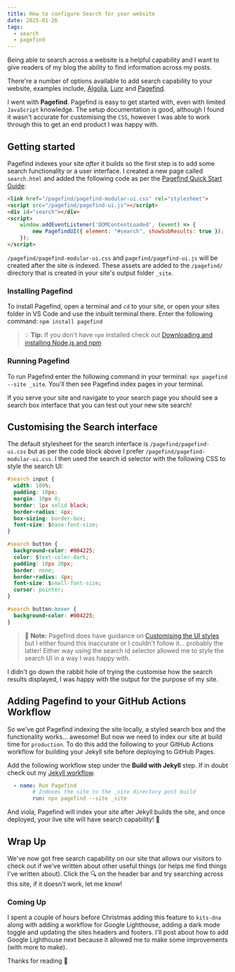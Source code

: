 ```yaml
---
title: How to configure Search for your website
date: 2025-01-26
tags:
  - search
  - pagefind
---
```

Being able to search across a website is a helpful capability and I want to give readers of my blog the ability to find information across my posts.

There're a number of options available to add search capability to your website, examples include, [Algolia](https://www.algolia.com), [Lunr](https://lunrjs.com) and [Pagefind](https://pagefind.app).

I went with **Pagefind**. Pagefind is easy to get started with, even with limited `JavaScript` knowledge. The setup documentation is good, although I found it wasn't accurate for customising the `CSS`, however I was able to work through this to get an end product I was happy with.

## Getting started

Pagefind indexes your site *after* it builds so the first step is to add some search functionality or a user interface. I created a new page called `search.html` and added the following code as per the [Pagefind Quick Start Guide](https://pagefind.app/docs/):

```html
<link href="/pagefind/pagefind-modular-ui.css" rel="stylesheet">
<script src="/pagefind/pagefind-ui.js"></script>
<div id="search"></div>
<script>
    window.addEventListener('DOMContentLoaded', (event) => {
        new PagefindUI({ element: "#search", showSubResults: true });
    });
</script>
```

`/pagefind/pagefind-modular-ui.css` and `pagefind/pagefind-ui.js` will be created after the site is indexed. These assets are added to the `/pagefind/` directory that is created in your site's output folder `_site`.

### Installing Pagefind

To install Pagefind, open a terminal and `cd` to your site, or open your sites folder in VS Code and use the inbuilt terminal there. Enter the following command: `npm install pagefind`

> :bulb: **Tip:** If you don't have `npm` installed check out [Downloading and installing Node.js and npm](https://docs.npmjs.com/downloading-and-installing-node-js-and-npm)

### Running Pagefind

To run Pagefind enter the following command in your terminal: `npx pagefind --site _site`. You'll then see Pagefind index pages in your terminal.

If you serve your site and navigate to your search page you should see a search box interface that you can test out your new site search!

## Customising the Search interface

The default stylesheet for the search interface is `/pagefind/pagefind-ui.css` but as per the code block above I prefer `/pagefind/pagefind-modular-ui.css`. I then used the search id selector with the following CSS to style the search UI:

```css
#search input {
  width: 100%;
  padding: 10px;
  margin: 10px 0;
  border: 1px solid black;
  border-radius: 4px;
  box-sizing: border-box;
  font-size: $base-font-size;
}

#search button {
  background-color: #004225;
  color: $text-color-dark;
  padding: 10px 20px;
  border: none;
  border-radius: 4px;
  font-size: $small-font-size;
  cursor: pointer;
}

#search button:hover {
  background-color: #004225;
}
```

> :memo: **Note:** Pagefind does have guidance on [Customising the UI styles](https://pagefind.app/docs/ui-usage/#customising-the-styles) but I either found this inaccurate or I couldn't follow it... probably the latter! Either way using the search id selector allowed me to style the search UI in a way I was happy with.

I didn't go down the rabbit hole of trying the customise how the search results displayed, I was happy with the output for the purpose of my site.

## Adding Pagefind to your GitHub Actions Workflow

So we've got Pagefind indexing the site locally, a styled search box and the functionality works... awesome! But now we need to index our site at build time for `production`. To do this add the following to your GitHub Actions workflow for building your Jekyll site before deploying to GitHub Pages.

Add the following workflow step under the **Build with Jekyll** step. If in doubt check out my [Jekyll workflow](https://github.com/makendon/kits-dna/blob/main/.github/workflows/jekyll.yml).

```yml
  - name: Run Pagefind
        # Indexes the site to the _site directory post build
        run: npx pagefind --site _site
```

And viola, Pagefind will index your site after Jekyll builds the site, and once deployed, your live site will have search capability! :rocket:

## Wrap Up

We've now got free search capability on our site that allows our visitors to check out if we've written about other useful things (or helps me find things I've written about). Click the :mag: on the header bar and try searching across this site, if it doesn't work, let me know!

### Coming Up

I spent a couple of hours before Christmas adding this feature to `kits-dna` along with adding a workflow for Google Lighthouse, adding a dark mode toggle and updating the sites headers and footers. I'll post about how to add Google Lighthouse next because it allowed me to make some improvements (with more to make).

Thanks for reading :call_me_hand: